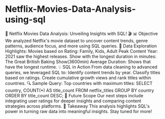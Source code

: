 # Netflix-Movies-Data-Analysis-using-sql
🚀 Netflix Movies Data Analysis: Unveiling Insights with SQL! 🎬
📊 Objective
We analyzed Netflix's movie dataset to uncover content trends, genre patterns, audience focus, and more using SQL queries.
📁 Data Exploration Highlights:
Movies based on Rating: Family, Kids, Adult
Peak Content Year: 2021 saw the highest releases.
Show with the longest duration in minutes: The Great British Baking Show(3600min)
Average Duration: Shows that have the longest runtime.
💡 SQL in Action
From data cleaning to advanced queries, we leveraged SQL to:
Identify content trends by year.
Classify titles based on ratings.
Create cumulative growth views and rank titles within countries.
🔍 Sample Query:
Top countries with maximum titles:
SELECT country, COUNT(*) AS title_count 
FROM netflix_titles 
GROUP BY country 
ORDER BY title_count DESC; 
💼 Future Scope
Our next steps include integrating user ratings for deeper insights and comparing content strategies across platforms.
📌 Takeaway
This analysis highlights SQL's power in turning raw data into meaningful insights. Stay tuned for more!
